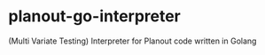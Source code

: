 planout-go-interpreter
======================

(Multi Variate Testing) Interpreter for Planout code written in Golang
